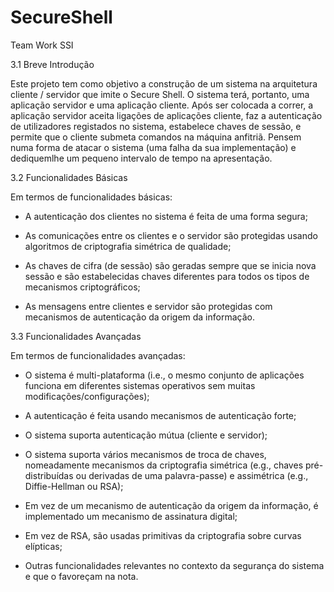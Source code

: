 # SecureShell
Team Work SSI 

3.1 Breve Introdução

Este projeto tem como objetivo a construção de um sistema na arquitetura cliente / servidor que imite o Secure Shell. O sistema terá, portanto, uma aplicação servidor e uma aplicação cliente. Após ser colocada a correr, a aplicação servidor aceita ligações de aplicações cliente, faz a autenticação de utilizadores registados no sistema, estabelece chaves de sessão, e permite que o cliente submeta comandos na máquina anfitriã. 
Pensem numa forma de atacar o sistema (uma falha da sua implementação) e dediquemlhe um pequeno intervalo de tempo na apresentação.

3.2 Funcionalidades Básicas

Em termos de funcionalidades básicas:

- A autenticação dos clientes no sistema é feita de uma forma segura;

- As comunicações entre os clientes e o servidor são protegidas usando algoritmos de criptografia simétrica de qualidade;

- As chaves de cifra (de sessão) são geradas sempre que se inicia nova sessão e são estabelecidas chaves diferentes para todos os tipos de mecanismos criptográficos;

- As mensagens entre clientes e servidor são protegidas com mecanismos de autenticação da origem da informação.

3.3 Funcionalidades Avançadas

Em termos de funcionalidades avançadas:

- O sistema é multi-plataforma (i.e., o mesmo conjunto de aplicações funciona em diferentes sistemas operativos sem muitas modificações/configurações);

- A autenticação é feita usando mecanismos de autenticação forte;

- O sistema suporta autenticação mútua (cliente e servidor);

- O sistema suporta vários mecanismos de troca de chaves, nomeadamente mecanismos da criptografia simétrica (e.g., chaves pré-distribuídas ou derivadas de uma palavra-passe) e assimétrica (e.g., Diffie-Hellman ou RSA);

- Em vez de um mecanismo de autenticação da origem da informação, é implementado um mecanismo de assinatura digital;

- Em vez de RSA, são usadas primitivas da criptografia sobre curvas elípticas;

- Outras funcionalidades relevantes no contexto da segurança do sistema e que o favoreçam na nota.
